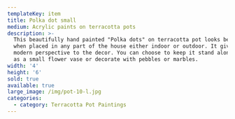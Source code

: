 ```yaml
---
templateKey: item
title: Polka dot small
medium: Acrylic paints on terracotta pots
description: >-
  This beautifully hand painted "Polka dots" on terracotta pot looks beautiful
  when placed in any part of the house either indoor or outdoor. It gives a
  modern perspective to the decor. You can choose to keep it stand alone or use
  as a small flower vase or decorate with pebbles or marbles.
width: '4'
height: '6'
sold: true
available: true
large_image: /img/pot-10-l.jpg
categories:
  - category: Terracotta Pot Paintings
---
```


